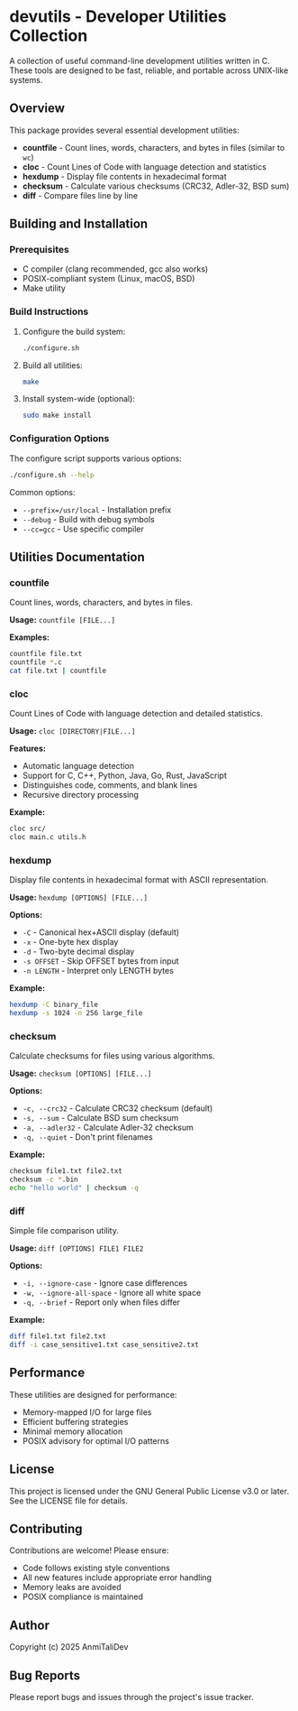# devutils - Developer Utilities Collection

A collection of useful command-line development utilities written in C. These tools are designed to be fast, reliable, and portable across UNIX-like systems.

## Overview

This package provides several essential development utilities:

- **countfile** - Count lines, words, characters, and bytes in files (similar to `wc`)
- **cloc** - Count Lines of Code with language detection and statistics
- **hexdump** - Display file contents in hexadecimal format
- **checksum** - Calculate various checksums (CRC32, Adler-32, BSD sum)
- **diff** - Compare files line by line

## Building and Installation

### Prerequisites

- C compiler (clang recommended, gcc also works)
- POSIX-compliant system (Linux, macOS, BSD)
- Make utility

### Build Instructions

1. Configure the build system:
   ```bash
   ./configure.sh
   ```

2. Build all utilities:
   ```bash
   make
   ```

3. Install system-wide (optional):
   ```bash
   sudo make install
   ```

### Configuration Options

The configure script supports various options:

```bash
./configure.sh --help
```

Common options:
- `--prefix=/usr/local` - Installation prefix
- `--debug` - Build with debug symbols
- `--cc=gcc` - Use specific compiler

## Utilities Documentation

### countfile

Count lines, words, characters, and bytes in files.

**Usage:** `countfile [FILE...]`

**Examples:**
```bash
countfile file.txt
countfile *.c
cat file.txt | countfile
```

### cloc

Count Lines of Code with language detection and detailed statistics.

**Usage:** `cloc [DIRECTORY|FILE...]`

**Features:**
- Automatic language detection
- Support for C, C++, Python, Java, Go, Rust, JavaScript
- Distinguishes code, comments, and blank lines
- Recursive directory processing

**Example:**
```bash
cloc src/
cloc main.c utils.h
```

### hexdump

Display file contents in hexadecimal format with ASCII representation.

**Usage:** `hexdump [OPTIONS] [FILE...]`

**Options:**
- `-C` - Canonical hex+ASCII display (default)
- `-x` - One-byte hex display
- `-d` - Two-byte decimal display
- `-s OFFSET` - Skip OFFSET bytes from input
- `-n LENGTH` - Interpret only LENGTH bytes

**Example:**
```bash
hexdump -C binary_file
hexdump -s 1024 -n 256 large_file
```

### checksum

Calculate checksums for files using various algorithms.

**Usage:** `checksum [OPTIONS] [FILE...]`

**Options:**
- `-c, --crc32` - Calculate CRC32 checksum (default)
- `-s, --sum` - Calculate BSD sum checksum
- `-a, --adler32` - Calculate Adler-32 checksum
- `-q, --quiet` - Don't print filenames

**Example:**
```bash
checksum file1.txt file2.txt
checksum -c *.bin
echo "hello world" | checksum -q
```

### diff

Simple file comparison utility.

**Usage:** `diff [OPTIONS] FILE1 FILE2`

**Options:**
- `-i, --ignore-case` - Ignore case differences
- `-w, --ignore-all-space` - Ignore all white space
- `-q, --brief` - Report only when files differ

**Example:**
```bash
diff file1.txt file2.txt
diff -i case_sensitive1.txt case_sensitive2.txt
```

## Performance

These utilities are designed for performance:

- Memory-mapped I/O for large files
- Efficient buffering strategies
- Minimal memory allocation
- POSIX advisory for optimal I/O patterns

## License

This project is licensed under the GNU General Public License v3.0 or later.
See the LICENSE file for details.

## Contributing

Contributions are welcome! Please ensure:

- Code follows existing style conventions
- All new features include appropriate error handling
- Memory leaks are avoided
- POSIX compliance is maintained

## Author

Copyright (c) 2025 AnmiTaliDev

## Bug Reports

Please report bugs and issues through the project's issue tracker.
